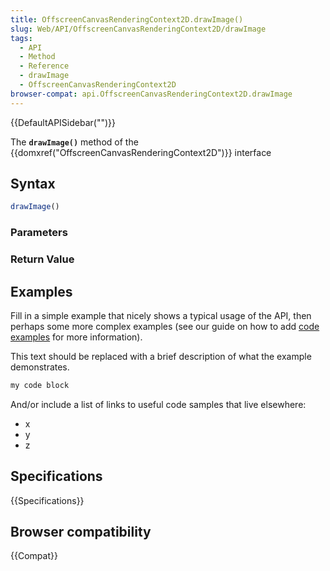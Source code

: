 ```yaml
---
title: OffscreenCanvasRenderingContext2D.drawImage()
slug: Web/API/OffscreenCanvasRenderingContext2D/drawImage
tags:
  - API
  - Method
  - Reference
  - drawImage
  - OffscreenCanvasRenderingContext2D
browser-compat: api.OffscreenCanvasRenderingContext2D.drawImage
---
```

{{DefaultAPISidebar("")}}

The **`drawImage()`** method of the {{domxref("OffscreenCanvasRenderingContext2D")}} interface 

## Syntax

```js
drawImage()
```

### Parameters



### Return Value



## Examples

Fill in a simple example that nicely shows a typical usage of the API, then perhaps some more complex examples (see our guide on how to add [code examples](/en-US/docs/MDN/Contribute/Structures/Code_examples) for more information).

This text should be replaced with a brief description of what the example demonstrates.

```js
my code block
```

And/or include a list of links to useful code samples that live elsewhere:

*   x
*   y
*   z

## Specifications

{{Specifications}}

## Browser compatibility

{{Compat}}


